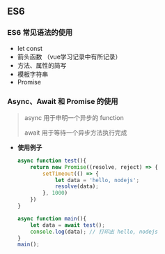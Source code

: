 ## ES6

### ES6 常见语法的使用

- let const
- 箭头函数 （vue学习记录中有所记录）
- 方法、属性的简写
- 模板字符串
- Promise

### Async、Await 和 Promise 的使用

> async 用于申明一个异步的 function
>
> await 用于等待一个异步方法执行完成

- **使用例子**

  ```js
  async function test(){
      return new Promise((resolve, reject) => {
          setTimeout(() => {
              let data = 'hello, nodejs';
              resolve(data);
          }, 1000)
      })
  }
  
  async function main(){
      let data = await test();
      console.log(data); // 打印出 hello, nodejs
  }
  main();
  ```

  